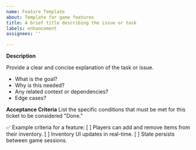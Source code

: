 ```yaml
---
name: Feature Template
about: Template for game features
title: A brief title describing the issue or task
labels: enhancement
assignees: ''

---
```


**Description**

Provide a clear and concise explanation of the task or issue.
  * What is the goal?
  * Why is this needed?
  * Any related context or dependencies?
  * Edge cases?

**Acceptance Criteria**
List the specific conditions that must be met for this ticket to be considered "Done."

✅ Example criteria for a feature:
  [ ] Players can add and remove items from their inventory.
  [ ] Inventory UI updates in real-time.
  [ ] State persists between game sessions.
